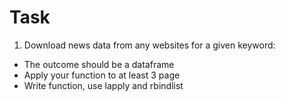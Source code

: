 # Task

1. Download news data from any websites for a given keyword:

- The outcome should be a dataframe
- Apply your function to at least 3 page
- Write function, use lapply and rbindlist
